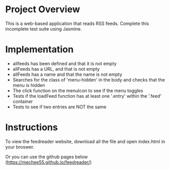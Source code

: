 # Project Overview

This is a web-based application that reads RSS feeds. Complete this incomplete test suite using Jasmine. 


# Implementation 

- allfeeds has been defined and that it is not empty
- allFeeds has a URL, and that is not empty
- allFeeds has a name and that the name is not empty
- Searches for the class of 'menu-hidden' in the body and checks that the menu is hidden
- The click function on the menuIcon to see if the menu toggles
- Tests if the loadFeed function has at least one '.entry' within the '.feed' container
- Tests to see if two entries are NOT the same


# Instructions 
To view the feedreader website, download all the file and open index.html in your broswer.

Or you can use the github pages below
(https://mechee55.github.io/feedreader/)

